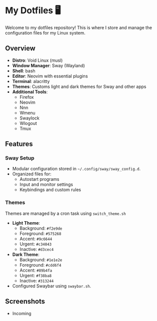 # My Dotfiles 🖥️

Welcome to my dotfiles repository! This is where I store and manage the configuration files for my Linux system. 

## Overview

- **Distro**: Void Linux (musl)
- **Window Manager**: Sway (Wayland)
- **Shell**: bash
- **Editor**: Neovim with essential plugins
- **Terminal**: alacritty
- **Themes**: Customs light and dark themes for Sway and other apps
- **Additional Tools**:
  - Firefox
  - Neovim
  - Nnn
  - Wmenu
  - Swaylock
  - Wlogout
  - Tmux

## Features

### Sway Setup
- Modular configuration stored in `~/.config/sway/sway_config.d`.
- Organized files for:
  - Autostart programs
  - Input and monitor settings
  - Keybindings and custom rules

### Themes
Themes are managed by a cron task using `switch_theme.sh`
- **Light Theme**:
  - Background: `#f2e9de`
  - Foreground: `#575268`
  - Accent: `#9c6644`
  - Urgent: `#c34043`
  - Inactive: `#d3cec4`
- **Dark Theme**:
  - Background: `#1e1e2e`
  - Foreground: `#cdd6f4`
  - Accent: `#89b4fa`
  - Urgent: `#f38ba8`
  - Inactive: `#313244`
- Configured Swaybar using `swaybar.sh`.

## Screenshots
- Incoming
